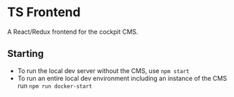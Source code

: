# TS Frontend
A React/Redux frontend for the cockpit CMS.

## Starting
- To run the local dev server without the CMS, use `npm start`
- To run an entire local dev environment including an instance of the CMS run `npm run docker-start`